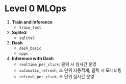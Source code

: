 # Level 0 MLOps
1. **Train and Inference**
   - `train_test`
3. **Sqlite3**
   - `sqlite3`
4. **Dash**
   - `dash_basic`
   - `apps`
5. **Inference with Dash**
   - `realtime_per_click`; 클릭 시 실시간 운영
   - `automatic_refresh`; 초 단위 자동적재, 클릭 시 모니터링
   - `refresh_per_click`; 초 단위 실시간 운영
